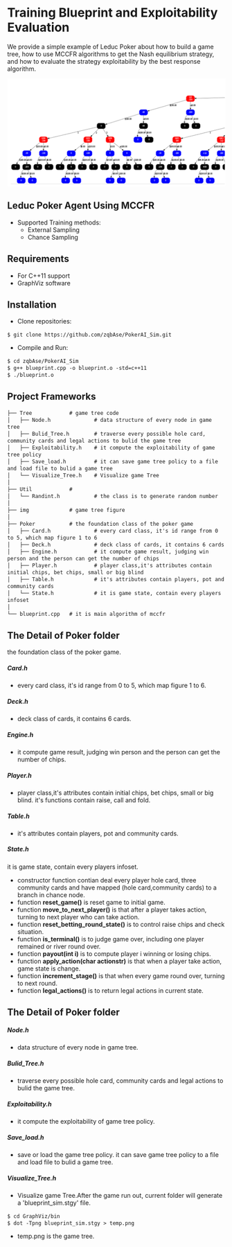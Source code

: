 # Training Blueprint and Exploitability Evaluation
We provide a simple example of Leduc Poker about how to build a game tree, how to use MCCFR algorithms to get the Nash equilibrium strategy, and how to evaluate the strategy exploitability by the best response algorithm.

![百度](img/partoftree.png)

## Leduc Poker Agent Using MCCFR

* Supported Training methods:
  * External Sampling
  * Chance Sampling

## Requirements
* For C++11 support
* GraphViz software

## Installation
* Clone repositories:
```
$ git clone https://github.com/zqbAse/PokerAI_Sim.git
```

* Compile and Run:
```shell
$ cd zqbAse/PokerAI_Sim
$ g++ blueprint.cpp -o blueprint.o -std=c++11
$ ./blueprint.o
```


## Project Frameworks
```
├── Tree            # game tree code
│   ├── Node.h              # data structure of every node in game tree
│   ├── Bulid_Tree.h        # traverse every possible hole card, community cards and legal actions to bulid the game tree
│   ├── Exploitability.h    # it compute the exploitability of game tree policy
│   ├── Save_load.h         # it can save game tree policy to a file and load file to bulid a game tree
│   └── Visualize_Tree.h    # Visualize game Tree
│
├── Util            # 
│   └── Randint.h           # the class is to generate random number
│
├── img             # game tree figure
│
├── Poker           # the foundation class of the poker game
│   ├── Card.h              # every card class, it's id range from 0 to 5, which map figure 1 to 6
│   ├── Deck.h              # deck class of cards, it contains 6 cards
│   ├── Engine.h            # it compute game result, judging win person and the person can get the number of chips
│   ├── Player.h            # player class,it's attributes contain initial chips, bet chips, small or big blind
│   ├── Table.h             # it's attributes contain players, pot and community cards
│   └── State.h             # it is game state, contain every players infoset
│
└── blueprint.cpp   # it is main algorithm of mccfr
```

## The Detail of Poker folder

the foundation class of the poker game. 
##### Card.h
* every card class, it's id range from 0 to 5, which map figure 1 to 6.
##### Deck.h
* deck class of cards, it contains 6 cards.
##### Engine.h
* it compute game result, judging win person and the person can get the number of chips.
##### Player.h
* player class,it's attributes contain initial chips, bet chips, small or big blind. 
it's functions contain raise, call and fold.
##### Table.h
* it's attributes contain players, pot and community cards.
##### State.h
it is game state, contain every players infoset.  
* constructor function contian deal every player hole card, three community cards and have mapped (hole card,community cards) to a branch in chance node.
* function **reset_game()** is reset game to initial game.  
* function **move_to_next_player()** is that after a player takes action, turning to next player who can take action.  
* function **reset_betting_round_state()** is to control raise chips and check situation.  
* function **is_terminal()** is to judge game over, including one player remained or river round over.  
* function **payout(int i)** is to compute player i winning or losing chips.  
* function **apply_action(char actionstr)** is that when a player take action, game state is change.  
* function **increment_stage()** is that when every game round over, turning to next round.  
* function **legal_actions()** is to return legal actions in current state. 

## The Detail of Poker folder
##### Node.h
* data structure of every node in game tree.
##### Bulid_Tree.h
* traverse every possible hole card, community cards and legal actions to bulid the game tree.
##### Exploitability.h
* it compute the exploitability of game tree policy.
##### Save_load.h
* save or load the game tree policy. 
it can save game tree policy to a file and load file to bulid a game tree.
##### Visualize_Tree.h
* Visualize game Tree.After the game run out, current folder will generate a 'blueprint_sim.stgy' file.
```shell
$ cd GraphViz/bin
$ dot -Tpng blueprint_sim.stgy > temp.png
```
* temp.png is the game tree.
